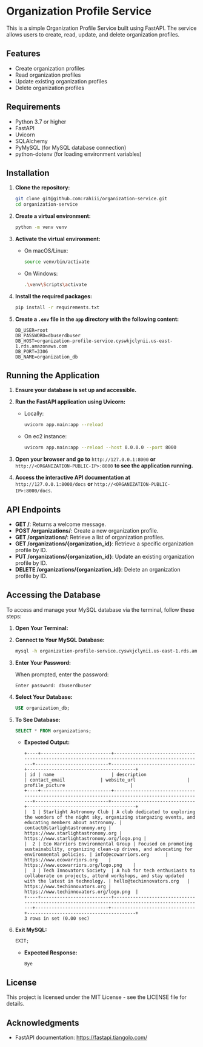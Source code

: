 # Organization Profile Service

This is a simple Organization Profile Service built using FastAPI. The service allows users to create, read, update, and delete organization profiles.

## Features

- Create organization profiles
- Read organization profiles
- Update existing organization profiles
- Delete organization profiles

## Requirements

- Python 3.7 or higher
- FastAPI
- Uvicorn
- SQLAlchemy
- PyMySQL (for MySQL database connection)
- python-dotenv (for loading environment variables)

## Installation

1. **Clone the repository:**

   ```bash
   git clone git@github.com:rahiii/organization-service.git
   cd organization-service
   ```

2. **Create a virtual environment:**

   ```bash
   python -m venv venv
   ```

3. **Activate the virtual environment:**

   - On macOS/Linux:
     ```bash
     source venv/bin/activate
     ```
   - On Windows:
     ```bash
     .\venv\Scripts\activate
     ```

4. **Install the required packages:**

   ```bash
   pip install -r requirements.txt
   ```

5. **Create a `.env` file in the `app` directory with the following content:**

   ```env
   DB_USER=root
   DB_PASSWORD=dbuserdbuser
   DB_HOST=organization-profile-service.cyswkjclynii.us-east-1.rds.amazonaws.com
   DB_PORT=3306
   DB_NAME=organization_db
   ```

## Running the Application

1. **Ensure your database is set up and accessible.**

2. **Run the FastAPI application using Uvicorn:**

   - Locally:
      ```bash
      uvicorn app.main:app --reload
      ```
   - On ec2 instance:
      ```bash
      uvicorn app.main:app --reload --host 0.0.0.0 --port 8000
      ```

3. **Open your browser and go to** `http://127.0.0.1:8000` **or** `http://<ORGANIZATION-PUBLIC-IP>:8000` **to see the application running.**

4. **Access the interactive API documentation at** `http://127.0.0.1:8000/docs` **or** `http://<ORGANIZATION-PUBLIC-IP>:8000/docs`.

## API Endpoints

- **GET /**: Returns a welcome message.
- **POST /organizations/**: Create a new organization profile.
- **GET /organizations/**: Retrieve a list of organization profiles.
- **GET /organizations/{organization_id}**: Retrieve a specific organization profile by ID.
- **PUT /organizations/{organization_id}**: Update an existing organization profile by ID.
- **DELETE /organizations/{organization_id}**: Delete an organization profile by ID.

## Accessing the Database

To access and manage your MySQL database via the terminal, follow these steps:

1. **Open Your Terminal:**

2. **Connect to Your MySQL Database:**

   ```bash
   mysql -h organization-profile-service.cyswkjclynii.us-east-1.rds.amazonaws.com -P 3306 -u root -p
   ```

3. **Enter Your Password:**

   When prompted, enter the password:
   
   ```
   Enter password: dbuserdbuser
   ```

4. **Select Your Database:**

   ```sql
   USE organization_db;
   ```

5. **To See Database:**

   ```sql
   SELECT * FROM organizations;
   ```

   - **Expected Output:**
     ```
     +----+--------------------------+------------------------------------------------------------------------------------------------+---------------------------+-------------------------------+----------------------------------------+
     | id | name                     | description                                                                                    | contact_email             | website_url                   | profile_picture                        |
     +----+--------------------------+------------------------------------------------------------------------------------------------+---------------------------+-------------------------------+----------------------------------------+
     |  1 | Starlight Astronomy Club | A club dedicated to exploring the wonders of the night sky, organizing stargazing events, and educating members about astronomy. | contact@starlightastronomy.org | https://www.starlightastronomy.org | https://www.starlightastronomy.org/logo.png |
     |  2 | Eco Warriors Environmental Group | Focused on promoting sustainability, organizing clean-up drives, and advocating for environmental policies. | info@ecowarriors.org      | https://www.ecowarriors.org    | https://www.ecowarriors.org/logo.png    |
     |  3 | Tech Innovators Society  | A hub for tech enthusiasts to collaborate on projects, attend workshops, and stay updated with the latest in technology. | hello@techinnovators.org   | https://www.techinnovators.org | https://www.techinnovators.org/logo.png  |
     +----+--------------------------+------------------------------------------------------------------------------------------------+---------------------------+-------------------------------+----------------------------------------+
     3 rows in set (0.00 sec)
     ```

8. **Exit MySQL:**

   ```sql
   EXIT;
   ```

   - **Expected Response:**
     ```
     Bye
     ```

## License

This project is licensed under the MIT License - see the LICENSE file for details.

## Acknowledgments

- FastAPI documentation: https://fastapi.tiangolo.com/


